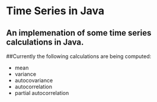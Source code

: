 # Time Series in Java
## An implemenation of some time series calculations in Java. 

##Currently the following calculations are being computed:
- mean
- variance
- autocovariance 
- autocorrelation
- partial autocorrelation
